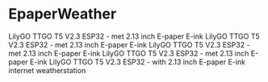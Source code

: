 # EpaperWeather
LilyGO TTGO T5 V2.3 ESP32 - met 2.13 inch E-paper E-ink LilyGO TTGO T5 V2.3 ESP32 - met 2.13 inch E-paper E-ink LilyGO TTGO T5 V2.3 ESP32 - met 2.13 inch E-paper E-ink LilyGO TTGO T5 V2.3 ESP32 - met 2.13 inch E-paper E-ink LilyGO TTGO T5 V2.3 ESP32 - with 2.13 inch E-paper E-ink internet weatherstation
